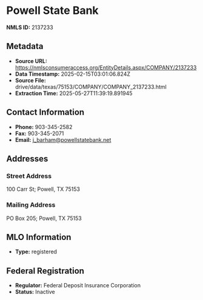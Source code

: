 # Powell State Bank

**NMLS ID:** 2137233

## Metadata
- **Source URL:** https://nmlsconsumeraccess.org/EntityDetails.aspx/COMPANY/2137233
- **Data Timestamp:** 2025-02-15T03:01:06.824Z
- **Source File:** drive/data/texas/75153/COMPANY/COMPANY_2137233.html
- **Extraction Time:** 2025-05-27T11:39:19.891945

## Contact Information
- **Phone:** 903-345-2582
- **Fax:** 903-345-2071
- **Email:** j_barham@powellstatebank.net

## Addresses
### Street Address
100 Carr St; Powell, TX 75153

### Mailing Address
PO Box 205; Powell, TX 75153

## MLO Information
- **Type:** registered

## Federal Registration
- **Regulator:** Federal Deposit Insurance Corporation
- **Status:** Inactive
